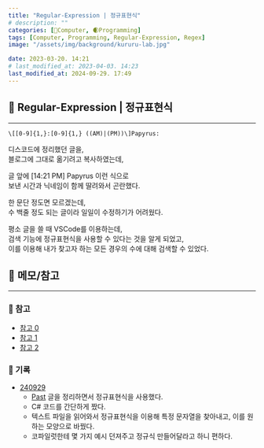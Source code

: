 ```yaml
---
title: "Regular-Expression | 정규표현식"
# description: ""
categories: [💫Computer, 🌒Programming]
tags: [Computer, Programming, Regular-Expression, Regex]
image: "/assets/img/background/kururu-lab.jpg"

date: 2023-03-20. 14:21
# last_modified_at: 2023-04-03. 14:23
last_modified_at: 2024-09-29. 17:49
---
```


## 💫 Regular-Expression | 정규표현식

---

```Text
\[[0-9]{1,}:[0-9]{1,} ((AM)|(PM))\]Papyrus:
```

디스코드에 정리했던 글을,  
블로그에 그대로 옮기려고 복사하였는데,  

글 앞에 [14:21 PM] Papyrus 이런 식으로  
보낸 시간과 닉네임이 함께 딸려와서 곤란했다.  

한 문단 정도면 모르겠는데,  
수 백줄 정도 되는 글이라 일일이 수정하기가 어려웠다.  

평소 글을 쓸 때 VSCode를 이용하는데,  
검색 기능에 정규표현식을 사용할 수 있다는 것을 알게 되었고,  
이를 이용해 내가 찾고자 하는 모든 경우의 수에 대해 검색할 수 있었다.  

## 💫 메모/참고

---

### 🫧 참고

- [참고 0](https://hamait.tistory.com/342)
- [참고 1](https://regexr.com/)
- [참고 2](https://stackoverflow.com/questions/41409872/invalid-escape-in-pattern-html-javascript)

### 🫧 기록

- [240929](https://github.com/Mascari4615/KarmoPlayground/commit/6357c7bc5790591e05296a259d8c5a45e6810d27)
  - [Past](/posts/Past/) 글을 정리하면서 정규표현식을 사용했다.
  - C# 코드를 간단하게 짰다.
  - 텍스트 파일을 읽어와서 정규표현식을 이용해 특정 문자열을 찾아내고, 이를 원하는 모양으로 바꿨다.
  - 코파일럿한테 몇 가지 예시 던져주고 정규식 만들어달라고 하니 편하다.
